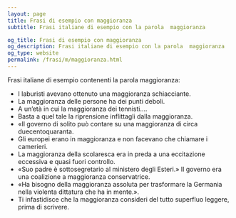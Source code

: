 ```yaml
---
layout: page
title: Frasi di esempio con maggioranza 
subtitle: Frasi italiane di esempio con la parola  maggioranza

og_title: Frasi di esempio con maggioranza 
og_description: Frasi italiane di esempio con la parola  maggioranza
og_type: website
permalink: /frasi/m/maggioranza.html
---
```


Frasi italiane di esempio contenenti la parola maggioranza:


- I laburisti avevano ottenuto una maggioranza schiacciante.
- La maggioranza delle persone ha dei punti deboli.
- A un’età in cui la maggioranza dei tennisti….
- Basta a quel tale la riprensione inflittagli dalla maggioranza.
- «Il governo di solito può contare su una maggioranza di circa duecentoquaranta.
- Gli europei erano in maggioranza e non facevano che chiamare i camerieri.
- La maggioranza della scolaresca era in preda a una eccitazione eccessiva e quasi fuori controllo.
- «Suo padre è sottosegretario al ministero degli Esteri.» Il governo era una coalizione a maggioranza conservatrice.
- «Ha bisogno della maggioranza assoluta per trasformare la Germania nella violenta dittatura che ha in mente.».
- Ti infastidisce che la maggioranza consideri del tutto superfluo leggere, prima di scrivere.
